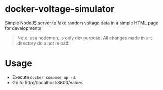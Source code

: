 # docker-voltage-simulator

Simple NodeJS server to fake random voltage data in a simple HTML page for developments

> Note: use nodemon, is only dev purpose. All changes made in `src` directory do a hot reload!

# Usage

- Execute `docker compose up -d`.
- Go to http://localhost:8800/values


